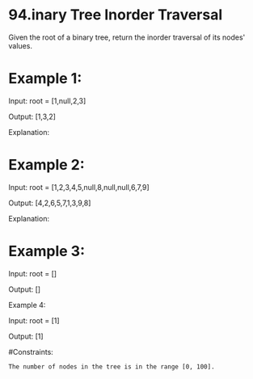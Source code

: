 # 94.inary Tree Inorder Traversal


Given the root of a binary tree, return the inorder traversal of its nodes' values.

 

# Example 1:

Input: root = [1,null,2,3]

Output: [1,3,2]

Explanation:

# Example 2:

Input: root = [1,2,3,4,5,null,8,null,null,6,7,9]

Output: [4,2,6,5,7,1,3,9,8]

Explanation:

# Example 3:

Input: root = []

Output: []

Example 4:

Input: root = [1]

Output: [1]

 

#Constraints:

    The number of nodes in the tree is in the range [0, 100].
